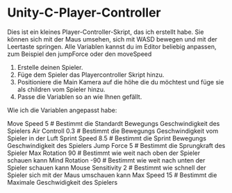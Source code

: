 # Unity-C-Player-Controller
Dies ist ein kleines Player-Controller-Skript, das ich erstellt habe. Sie können sich mit der Maus umsehen, sich mit WASD bewegen und mit der Leertaste springen. Alle Variablen kannst du im Editor beliebig anpassen, zum Beispiel den jumpForce oder den moveSpeed

1. Erstelle deinen Spieler.
2. Füge dem Spieler das Playercontroller Skript hinzu.
3. Positioniere die Main Kamera auf die höhe die du möchtest und füge sie als children vom Spieler hinzu.
4. Passe die Variablen so an wie Ihnen gefällt.

Wie ich die Variablen angepasst habe:

Move Speed 5            # Bestimmt die Standardt Bewegungs Geschwindigkeit des Spielers
Air Controll 0.3        # Bestimmt die Bewegungs Geschwindigkeit vom Spieler in der Luft 
Sprint Speed 8.5        # Bestimmt die Sprint Bewegungs Geschwindigkeit des Spielers
Jump Force 5            # Bestimmt die Sprungkraft des Spieler
Max Rotation 90         # Bestimmt wie weit nach oben der Spieler schauen kann
Mind Rotation -90       # Bestimmt wie weit nach unten der Spieler schauen kann
Mouse Sensitivity 2     # Bestimmt wie schnell der Spieler sich mit der Maus umschauen kann
Max Speed 15            # Bestimmt die Maximale Geschwidigkeit des Spielers
